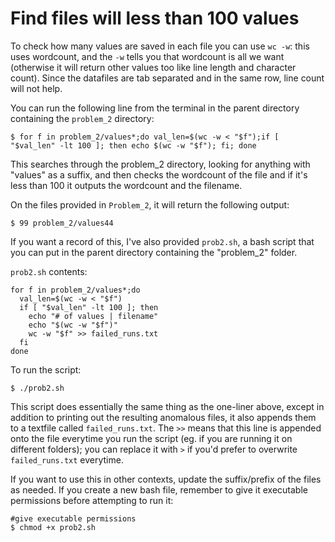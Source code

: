 # Find files will less than 100 values

To check how many values are saved in each file you can use `wc -w`: this uses wordcount, and the `-w` tells you that wordcount is all we want (otherwise it will return other values too like line length and character count). Since the datafiles are tab separated and in the same row, line count will not help.

You can run the following line from the terminal in the parent directory containing the `problem_2` directory:

```shell
$ for f in problem_2/values*;do val_len=$(wc -w < "$f");if [ "$val_len" -lt 100 ]; then echo $(wc -w "$f"); fi; done
```

This searches through the problem_2 directory, looking for anything with "values" as a suffix, and then checks the wordcount of the file and if it's less than 100 it outputs the wordcount and the filename.

On the files provided in `Problem_2`, it will return the following output:

```shell
$ 99 problem_2/values44
```

If you want a record of this, I've also provided `prob2.sh`, a bash script that you can put in the parent directory containing the "problem_2" folder.

`prob2.sh` contents:

```shell
for f in problem_2/values*;do
  val_len=$(wc -w < "$f")
  if [ "$val_len" -lt 100 ]; then
    echo "# of values | filename"
    echo "$(wc -w "$f")"
    wc -w "$f" >> failed_runs.txt
  fi
done
```

To run the script:
```shell
$ ./prob2.sh 
```

This script does essentially the same thing as the one-liner above, except in addition to printing out the resulting anomalous files, it also appends them to a textfile called `failed_runs.txt`. The `>>` means that this line is appended onto the file everytime you run the script (eg. if you are running it on different folders); you can replace it with `>` if you'd prefer to overwrite `failed_runs.txt` everytime. 

If you want to use this in other contexts, update the suffix/prefix of the files as needed. If you create a new bash file, remember to give it executable permissions before attempting to run it:

```shell
#give executable permissions
$ chmod +x prob2.sh
```
